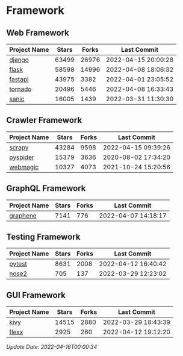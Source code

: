 # Framework

## Web Framework
| Project Name | Stars | Forks | Last Commit |
| ------------ | ----- | ----- | ----------- |
| [django](https://github.com/django/django) | 63499 | 26976 | 2022-04-15 20:00:28 |
| [flask](https://github.com/pallets/flask) | 58598 | 14996 | 2022-04-08 18:06:32 |
| [fastapi](https://github.com/tiangolo/fastapi) | 43975 | 3382 | 2022-04-01 23:05:52 |
| [tornado](https://github.com/tornadoweb/tornado) | 20496 | 5446 | 2022-04-08 16:33:43 |
| [sanic](https://github.com/sanic-org/sanic) | 16005 | 1439 | 2022-03-31 11:30:30 |

## Crawler Framework
| Project Name | Stars | Forks | Last Commit |
| ------------ | ----- | ----- | ----------- |
| [scrapy](https://github.com/scrapy/scrapy) | 43284 | 9598 | 2022-04-15 09:39:26 |
| [pyspider](https://github.com/binux/pyspider) | 15379 | 3636 | 2020-08-02 17:34:20 |
| [webmagic](https://github.com/code4craft/webmagic) | 10327 | 4073 | 2021-10-24 15:20:56 |

## GraphQL Framework
| Project Name | Stars | Forks | Last Commit |
| ------------ | ----- | ----- | ----------- |
| [graphene](https://github.com/graphql-python/graphene) | 7141 | 776 | 2022-04-07 14:18:17 |

## Testing Framework
| Project Name | Stars | Forks | Last Commit |
| ------------ | ----- | ----- | ----------- |
| [pytest](https://github.com/pytest-dev/pytest) | 8631 | 2008 | 2022-04-12 16:40:42 |
| [nose2](https://github.com/nose-devs/nose2) | 705 | 137 | 2022-03-29 12:23:02 |

## GUI Framework
| Project Name | Stars | Forks | Last Commit |
| ------------ | ----- | ----- | ----------- |
| [kivy](https://github.com/kivy/kivy) | 14515 | 2880 | 2022-03-29 18:43:39 |
| [flexx](https://github.com/flexxui/flexx) | 2925 | 260 | 2022-04-12 19:12:20 |

*Update Date: 2022-04-16T00:00:34*